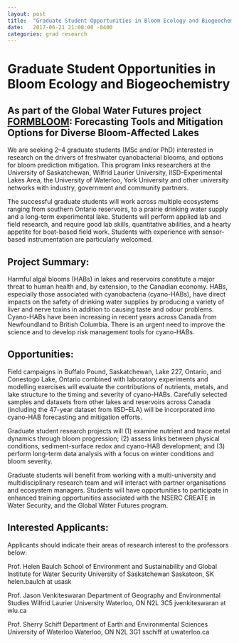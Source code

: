 ```yaml
---
layout: post
title:  "Graduate Student Opportunities in Bloom Ecology and Biogeochemistry"
date:   2017-06-21 21:00:00 -0400
categories: grad research
---
```


Graduate Student Opportunities in Bloom Ecology and Biogeochemistry
============================================================================

As part of the Global Water Futures project [FORMBLOOM](http://gwf.usask.ca/science/pillar-3-projects.php#ForecastingToolsandMitigationOptionsforDiverseBloomAffectedLakes): Forecasting Tools and Mitigation Options for Diverse Bloom-Affected Lakes
-------------------------------
 
We are seeking 2–4 graduate students (MSc and/or PhD) interested in research on the drivers of freshwater cyanobacterial blooms, and options for bloom prediction mitigation. This program links researchers at the University of Saskatchewan, Wilfrid Laurier University, IISD–Experimental Lakes Area, the University of Waterloo, York University and other university networks with industry, government and community partners. 
 
The successful graduate students will work across multiple ecosystems ranging from southern Ontario reservoirs, to a prairie drinking water supply and a long-term experimental lake. Students will perform applied lab and field research, and require good lab skills, quantitative abilities, and a hearty appetite for boat-based field work. Students with experience with sensor-based instrumentation are particularly welcomed. 
 
Project Summary:
----------------
 
Harmful algal blooms (HABs) in lakes and reservoirs constitute a major threat to human health and, by extension, to the Canadian economy. HABs, especially those associated with cyanobacteria (cyano-HABs), have direct impacts on the safety of drinking water supplies by producing a variety of liver and nerve toxins in addition to causing taste and odour problems. Cyano-HABs have been increasing in recent years across Canada from Newfoundland to British Columbia. There is an urgent need to improve the science and to develop risk management tools for cyano-HABs.
 
Opportunities:
--------------
 
Field campaigns in Buffalo Pound, Saskatchewan, Lake 227, Ontario, and Conestogo Lake, Ontario combined with laboratory experiments and modelling exercises will evaluate the contributions of nutrients, metals, and lake structure to the timing and severity of cyano-HABs. Carefully selected samples and datasets from other lakes and reservoirs across Canada (including the 47-year dataset from IISD–ELA) will be incorporated into cyano-HAB forecasting and mitigation efforts.
 
Graduate student research projects will (1) examine nutrient and trace metal dynamics through bloom progression; (2) assess links between physical conditions, sediment-surface redox and cyano-HAB development; and (3) perform long-term data analysis with a focus on winter conditions and bloom severity.
 
Graduate students will benefit from working with a multi-university and multidisciplinary research team and will interact with partner organisations and ecosystem managers. Students will have opportunities to participate in enhanced training opportunities associated with the NSERC CREATE in Water Security, and the Global Water Futures program.
 
Interested Applicants:
----------------------
 
Applicants should indicate their areas of research interest to the professors below:
 
Prof. Helen Baulch
School of Environment and Sustainability and Global Institute for Water Security
University of Saskatchewan
Saskatoon, SK 
helen.baulch at usask
 
Prof. Jason Venkiteswaran
Department of Geography and Environmental Studies
Wilfrid Laurier University
Waterloo, ON N2L 3C5
jvenkiteswaran at wlu.ca
 
Prof. Sherry Schiff
Department of Earth and Environmental Sciences
University of Waterloo
Waterloo, ON N2L 3G1
sschiff at uwaterloo.ca

